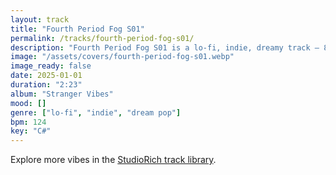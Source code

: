 ```yaml
---
layout: track
title: "Fourth Period Fog S01"
permalink: /tracks/fourth-period-fog-s01/
description: "Fourth Period Fog S01 is a lo-fi, indie, dreamy track — 89 BPM in B♭. Mood: sleepy nostalgia. Feels like a warm bus ride through foggy memory."
image: "/assets/covers/fourth-period-fog-s01.webp"
image_ready: false
date: 2025-01-01
duration: "2:23"
album: "Stranger Vibes"
mood: []
genre: ["lo-fi", "indie", "dream pop"]
bpm: 124
key: "C#"
---
```


Explore more vibes in the [StudioRich track library](/tracks/).
